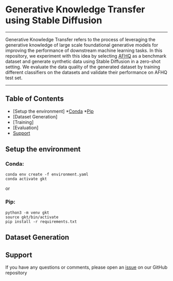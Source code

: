 # Generative Knowledge Transfer using Stable Diffusion
---

Generative Knowledge Transfer refers to the process of leveraging the generative knowledge of large scale foundational generative models for improving the performance of downstream machine learning tasks. In this repository, we experiment with this idea by selecting [AFHQ](https://github.com/clovaai/stargan-v2/blob/master/README.md#animal-faces-hq-dataset-afhq) as a benchmark dataset and generate synthetic data using Stable Diffusion in a zero-shot setting. We evaluate the data quality of the generated dataset by training different classifiers on the datasets and validate their performance on AFHQ test set. 

---

## Table of Contents
- [Setup the environment]
    *[Conda](#conda)
    *[Pip](#pip)
- [Dataset Generation]
- [Training]
- [Evaluation]
- [Support](#support)

## Setup the environment

### Conda:
```
conda env create -f environment.yaml
conda activate gkt
```
or 

### Pip:
```
python3 -m venv gkt
source gkt/bin/activate
pip install -r requirements.txt
```

## Dataset Generation

## Support
If you have any questions or comments, please open an [issue](https://github.com/NitheshChandher/gkt_stablediffusion/issues/new) on our GitHub repository